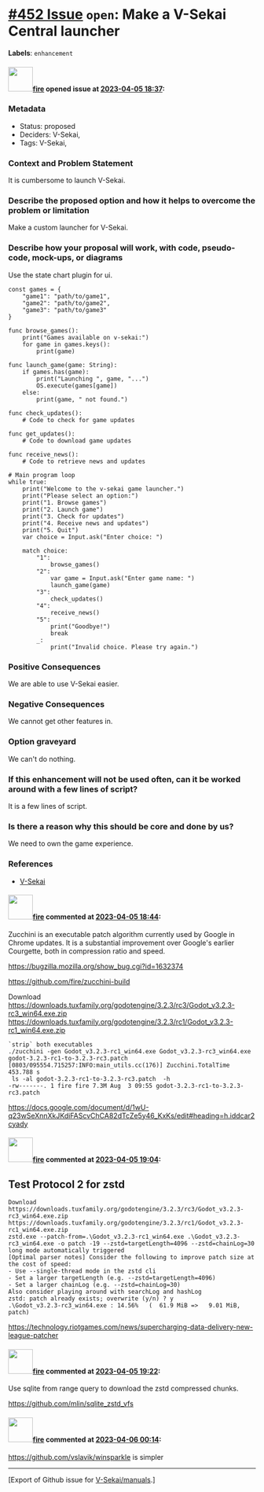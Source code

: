 # [\#452 Issue](https://github.com/V-Sekai/manuals/issues/452) `open`: Make a V-Sekai Central launcher
**Labels**: `enhancement`


#### <img src="https://avatars.githubusercontent.com/u/32321?u=c2e06a3d2b49a467aa907e54aa259516440267cc&v=4" width="50">[fire](https://github.com/fire) opened issue at [2023-04-05 18:37](https://github.com/V-Sekai/manuals/issues/452):

### Metadata

- Status: proposed <!-- draft | proposed | rejected | accepted | deprecated | superseded by -->
- Deciders: V-Sekai,
- Tags: V-Sekai,


### Context and Problem Statement

It is cumbersome to launch V-Sekai.

### Describe the proposed option and how it helps to overcome the problem or limitation

Make a custom launcher for V-Sekai.

### Describe how your proposal will work, with code, pseudo-code, mock-ups, or diagrams

Use the state chart plugin for ui.

```gdscript
const games = {
    "game1": "path/to/game1",
    "game2": "path/to/game2",
    "game3": "path/to/game3"
}

func browse_games():
    print("Games available on v-sekai:")
    for game in games.keys():
        print(game)

func launch_game(game: String):
    if games.has(game):
        print("Launching ", game, "...")
        OS.execute(games[game])
    else:
        print(game, " not found.")

func check_updates():
    # Code to check for game updates

func get_updates():
    # Code to download game updates

func receive_news():
    # Code to retrieve news and updates

# Main program loop
while true:
    print("Welcome to the v-sekai game launcher.")
    print("Please select an option:")
    print("1. Browse games")
    print("2. Launch game")
    print("3. Check for updates")
    print("4. Receive news and updates")
    print("5. Quit")
    var choice = Input.ask("Enter choice: ")

    match choice:
        "1":
            browse_games()
        "2":
            var game = Input.ask("Enter game name: ")
            launch_game(game)
        "3":
            check_updates()
        "4":
            receive_news()
        "5":
            print("Goodbye!")
            break
        _:
            print("Invalid choice. Please try again.")
```

### Positive Consequences

We are able to use V-Sekai easier.

### Negative Consequences

We cannot get other features in.

### Option graveyard

We can't do nothing.

### If this enhancement will not be used often, can it be worked around with a few lines of script?

It is a few lines of script.

### Is there a reason why this should be core and done by us?

We need to own the game experience.

### References

- [V-Sekai](https://v-sekai.org/)


#### <img src="https://avatars.githubusercontent.com/u/32321?u=c2e06a3d2b49a467aa907e54aa259516440267cc&v=4" width="50">[fire](https://github.com/fire) commented at [2023-04-05 18:44](https://github.com/V-Sekai/manuals/issues/452#issuecomment-1497958568):

Zucchini is an executable patch algorithm currently used by Google in Chrome updates. It is a substantial improvement over Google's earlier Courgette, both in compression ratio and speed.

https://bugzilla.mozilla.org/show_bug.cgi?id=1632374

https://github.com/fire/zucchini-build

Download
https://downloads.tuxfamily.org/godotengine/3.2.3/rc3/Godot_v3.2.3-rc3_win64.exe.zip
https://downloads.tuxfamily.org/godotengine/3.2.3/rc1/Godot_v3.2.3-rc1_win64.exe.zip
```
`strip` both executables
./zucchini -gen Godot_v3.2.3-rc1_win64.exe Godot_v3.2.3-rc3_win64.exe godot-3.2.3-rc1-to-3.2.3-rc3.patch
[0803/095554.715257:INFO:main_utils.cc(176)] Zucchini.TotalTime 453.788 s
 ls -al godot-3.2.3-rc1-to-3.2.3-rc3.patch  -h
-rw-------. 1 fire fire 7.3M Aug  3 09:55 godot-3.2.3-rc1-to-3.2.3-rc3.patch
```

https://docs.google.com/document/d/1wU-q23wSeXnnXkJKdiFAScvChCA82dTcZe5y46_KxKs/edit#heading=h.iddcar2cyady

#### <img src="https://avatars.githubusercontent.com/u/32321?u=c2e06a3d2b49a467aa907e54aa259516440267cc&v=4" width="50">[fire](https://github.com/fire) commented at [2023-04-05 19:04](https://github.com/V-Sekai/manuals/issues/452#issuecomment-1497981210):

## Test Protocol 2 for zstd
```
Download
https://downloads.tuxfamily.org/godotengine/3.2.3/rc3/Godot_v3.2.3-rc3_win64.exe.zip
https://downloads.tuxfamily.org/godotengine/3.2.3/rc1/Godot_v3.2.3-rc1_win64.exe.zip
zstd.exe --patch-from=.\Godot_v3.2.3-rc1_win64.exe .\Godot_v3.2.3-rc3_win64.exe -o patch -19 --zstd=targetLength=4096 --zstd=chainLog=30
long mode automatically triggered
[Optimal parser notes] Consider the following to improve patch size at the cost of speed:
- Use --single-thread mode in the zstd cli
- Set a larger targetLength (e.g. --zstd=targetLength=4096)
- Set a larger chainLog (e.g. --zstd=chainLog=30)
Also consider playing around with searchLog and hashLog
zstd: patch already exists; overwrite (y/n) ? y
.\Godot_v3.2.3-rc3_win64.exe : 14.56%   (  61.9 MiB =>   9.01 MiB, patch)
```

https://technology.riotgames.com/news/supercharging-data-delivery-new-league-patcher

#### <img src="https://avatars.githubusercontent.com/u/32321?u=c2e06a3d2b49a467aa907e54aa259516440267cc&v=4" width="50">[fire](https://github.com/fire) commented at [2023-04-05 19:22](https://github.com/V-Sekai/manuals/issues/452#issuecomment-1498000640):

Use sqlite from range query to download the zstd compressed chunks.

https://github.com/mlin/sqlite_zstd_vfs

#### <img src="https://avatars.githubusercontent.com/u/32321?u=c2e06a3d2b49a467aa907e54aa259516440267cc&v=4" width="50">[fire](https://github.com/fire) commented at [2023-04-06 00:14](https://github.com/V-Sekai/manuals/issues/452#issuecomment-1498319334):

https://github.com/vslavik/winsparkle is simpler


-------------------------------------------------------------------------------



[Export of Github issue for [V-Sekai/manuals](https://github.com/V-Sekai/manuals).]
